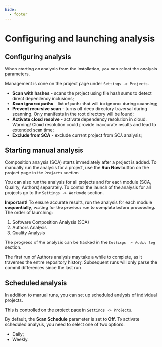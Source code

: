 ```yaml
---
hide:
  - footer
---
```

# Configuring and launching analysis

## Configuring analysis  

When starting an analysis from the installation, you can select the analysis parameters.  

Management is done on the project page under `Settings -> Projects`.  

- **Scan with hashes** - scans the project using file hash sums to detect direct dependency inclusions;  
- **Scan ignored paths** - list of paths that will be ignored during scanning;
- **Prevent recursive scan** - turns off deep directory traversal during scanning. Only manifests in the root directory will be found;
- **Activate cloud resolve** - activate dependency resolution in cloud. Warning! Cloud resolution could provide inaccurate results and lead to extended scan time;
- **Exclude from SCA** - exclude current project from SCA analysis;

## Starting manual analysis

Composition analysis (SCA) starts immediately after a project is added. To manually run the analysis for a project, use the **Run Now** button on the project page in the `Projects` section.

You can also run the analysis for all projects and for each module (SCA, Quality, Authors) separately. To control the launch of the analysis for all projects go to the `Settings -> Workmode` section.

**Important!** To ensure accurate results, run the analysis for each module **sequentially**, waiting for the previous run to complete before proceeding. The order of launching:

1. Software Composition Analysis (SCA)
2. Authors Analysis
3. Quality Analysis

The progress of the analysis can be tracked in the `Settings -> Audit log` section.

The first run of Authors analysis may take a while to complete, as it traverses the entire repository history. Subsequent runs will only parse the commit differences since the last run.

## Scheduled analysis

In addition to manual runs, you can set up scheduled analysis of individual projects.

This is controlled on the project page in `Settings -> Projects`. 

By default, the **Scan Schedule** parameter is set to **Off**. To activate scheduled analysis, you need to select one of two options:

- Daily;
- Weekly.
